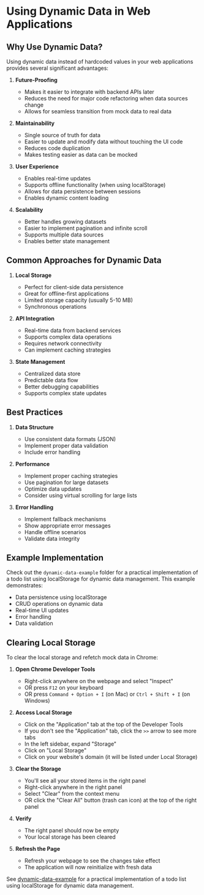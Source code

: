# Using Dynamic Data in Web Applications

## Why Use Dynamic Data?

Using dynamic data instead of hardcoded values in your web applications provides several significant advantages:

1. **Future-Proofing**

   - Makes it easier to integrate with backend APIs later
   - Reduces the need for major code refactoring when data sources change
   - Allows for seamless transition from mock data to real data

2. **Maintainability**

   - Single source of truth for data
   - Easier to update and modify data without touching the UI code
   - Reduces code duplication
   - Makes testing easier as data can be mocked

3. **User Experience**

   - Enables real-time updates
   - Supports offline functionality (when using localStorage)
   - Allows for data persistence between sessions
   - Enables dynamic content loading

4. **Scalability**
   - Better handles growing datasets
   - Easier to implement pagination and infinite scroll
   - Supports multiple data sources
   - Enables better state management

## Common Approaches for Dynamic Data

1. **Local Storage**

   - Perfect for client-side data persistence
   - Great for offline-first applications
   - Limited storage capacity (usually 5-10 MB)
   - Synchronous operations

2. **API Integration**

   - Real-time data from backend services
   - Supports complex data operations
   - Requires network connectivity
   - Can implement caching strategies

3. **State Management**
   - Centralized data store
   - Predictable data flow
   - Better debugging capabilities
   - Supports complex state updates

## Best Practices

1. **Data Structure**

   - Use consistent data formats (JSON)
   - Implement proper data validation
   - Include error handling

2. **Performance**

   - Implement proper caching strategies
   - Use pagination for large datasets
   - Optimize data updates
   - Consider using virtual scrolling for large lists

3. **Error Handling**
   - Implement fallback mechanisms
   - Show appropriate error messages
   - Handle offline scenarios
   - Validate data integrity

## Example Implementation

Check out the `dynamic-data-example` folder for a practical implementation of a todo list using localStorage for dynamic data management. This example demonstrates:

- Data persistence using localStorage
- CRUD operations on dynamic data
- Real-time UI updates
- Error handling
- Data validation

## Clearing Local Storage

To clear the local storage and refetch mock data in Chrome:

1. **Open Chrome Developer Tools**

   - Right-click anywhere on the webpage and select "Inspect"
   - OR press `F12` on your keyboard
   - OR press `Command + Option + I` (on Mac) or `Ctrl + Shift + I` (on Windows)

2. **Access Local Storage**

   - Click on the "Application" tab at the top of the Developer Tools
   - If you don't see the "Application" tab, click the `>>` arrow to see more tabs
   - In the left sidebar, expand "Storage"
   - Click on "Local Storage"
   - Click on your website's domain (it will be listed under Local Storage)

3. **Clear the Storage**

   - You'll see all your stored items in the right panel
   - Right-click anywhere in the right panel
   - Select "Clear" from the context menu
   - OR click the "Clear All" button (trash can icon) at the top of the right panel

4. **Verify**

   - The right panel should now be empty
   - Your local storage has been cleared

5. **Refresh the Page**
   - Refresh your webpage to see the changes take effect
   - The application will now reinitialize with fresh data

See [dynamic-data-example](./dynamic-data-example) for a practical implementation of a todo list using localStorage for dynamic data management.
